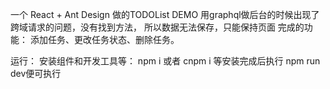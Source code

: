 一个  React + Ant Design  做的TODOList DEMO
用graphql做后台的时候出现了跨域请求的问题，没有找到方法，
所以数据无法保存，只能保持页面
完成的功能：
    添加任务、更改任务状态、删除任务。

运行：
    安装组件和开发工具等：
        npm i
        或者
        cnpm i
    等安装完成后执行
        npm run dev便可执行
